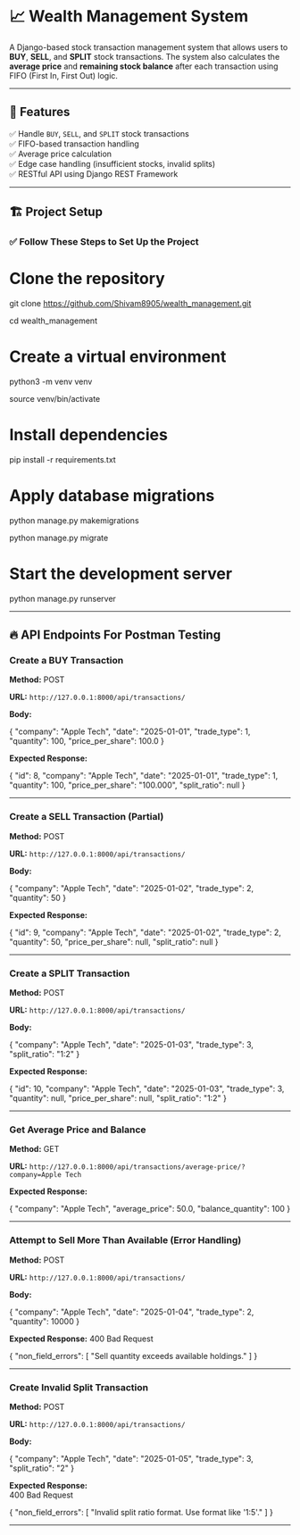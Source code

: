 # 📈 **Wealth Management System**

A Django-based stock transaction management system that allows users to **BUY**, **SELL**, and **SPLIT** stock transactions. The system also calculates the **average price** and **remaining stock balance** after each transaction using FIFO (First In, First Out) logic.

---

## 🚀 **Features**  
✅ Handle `BUY`, `SELL`, and `SPLIT` stock transactions  
✅ FIFO-based transaction handling  
✅ Average price calculation  
✅ Edge case handling (insufficient stocks, invalid splits)  
✅ RESTful API using Django REST Framework  

---

## 🏗️ **Project Setup**  
### ✅ **Follow These Steps to Set Up the Project**  

# Clone the repository
git clone https://github.com/Shivam8905/wealth_management.git

cd wealth_management

# Create a virtual environment
python3 -m venv venv

source venv/bin/activate

# Install dependencies
pip install -r requirements.txt

# Apply database migrations
python manage.py makemigrations

python manage.py migrate

# Start the development server
python manage.py runserver


---

## 🔥 **API Endpoints For Postman Testing**

### **Create a BUY Transaction**  
**Method:** POST  

**URL:** `http://127.0.0.1:8000/api/transactions/`  

**Body:**  

{ 
    "company": "Apple Tech", 
    "date": "2025-01-01", 
    "trade_type": 1, 
    "quantity": 100, 
    "price_per_share": 100.0 
}


**Expected Response:**  

{
    "id": 8,
    "company": "Apple Tech",
    "date": "2025-01-01",
    "trade_type": 1,
    "quantity": 100,
    "price_per_share": "100.000",
    "split_ratio": null
}


---

### **Create a SELL Transaction (Partial)**  
**Method:** POST  

**URL:** `http://127.0.0.1:8000/api/transactions/`  

**Body:**  

{
    "company": "Apple Tech",
    "date": "2025-01-02",
    "trade_type": 2,
    "quantity": 50
}

**Expected Response:**  

{
    "id": 9,
    "company": "Apple Tech",
    "date": "2025-01-02",
    "trade_type": 2,
    "quantity": 50,
    "price_per_share": null,
    "split_ratio": null
}


---


### **Create a SPLIT Transaction**  
**Method:** POST  

**URL:** `http://127.0.0.1:8000/api/transactions/`  

**Body:**  

{
    "company": "Apple Tech",
    "date": "2025-01-03",
    "trade_type": 3,
    "split_ratio": "1:2"
}

**Expected Response:**  

{
    "id": 10,
    "company": "Apple Tech",
    "date": "2025-01-03",
    "trade_type": 3,
    "quantity": null,
    "price_per_share": null,
    "split_ratio": "1:2"
}


---


### **Get Average Price and Balance**  
**Method:** GET  

**URL:** `http://127.0.0.1:8000/api/transactions/average-price/?company=Apple Tech`  


**Expected Response:**  

{
    "company": "Apple Tech",
    "average_price": 50.0,
    "balance_quantity": 100
}


---


### **Attempt to Sell More Than Available (Error Handling)**  
**Method:** POST  

**URL:** `http://127.0.0.1:8000/api/transactions/`  

**Body:**  

{
    "company": "Apple Tech",
    "date": "2025-01-04",
    "trade_type": 2,
    "quantity": 10000
}

**Expected Response:** 
400 Bad Request

{
    "non_field_errors": [
        "Sell quantity exceeds available holdings."
    ]
}


---


### **Create Invalid Split Transaction**  
**Method:** POST  

**URL:** `http://127.0.0.1:8000/api/transactions/`  

**Body:**  

{
    "company": "Apple Tech",
    "date": "2025-01-05",
    "trade_type": 3,
    "split_ratio": "2"
}

**Expected Response:**  
400 Bad Request

{
    "non_field_errors": [
        "Invalid split ratio format. Use format like '1:5'."
    ]
}

---
